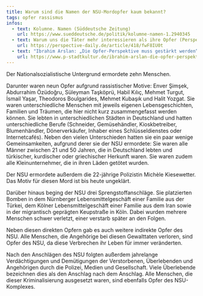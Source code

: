 ```yaml
---
title: Warum sind die Namen der NSU-Mordopfer kaum bekannt?
tags: opfer rassismus
infos:
  - text: Kolumne. Namen (Süddeutsche Zeitung)
    url: https://www.sueddeutsche.de/politik/kolumne-namen-1.2940345
  - text: Warum uns die Täter mehr interessieren als ihre Opfer (Perspective Daily)
    url: https://perspective-daily.de/article/418/fwF8IU0t
  - text: "Ibrahim Arslan: „Die Opfer-Perspektive muss gestärkt werden“ (Stadtkulturmagazin Darmstadt)"
    url: https://www.p-stadtkultur.de/ibrahim-arslan-die-opfer-perspektive-muss-gestaerkt-werden/
---
```


Der Nationalsozialistische Untergrund ermordete zehn Menschen.

Darunter waren neun Opfer aufgrund rassistischer Motive: Enver Şimşek, Abdurrahim Özüdoğru, Süleyman Taşköprü, Habil Kılıç, Mehmet Turgut, İsmail Yaşar, Theodoros Boulgarides, Mehmet Kubaşık und Halit Yozgat. Sie waren unterschiedliche Menschen mit jeweils eigenen Lebensgeschichten, Familien und Träumen, die hier nicht kurz zusammengefasst werden können. Sie lebten in unterschiedlichen Städten in Deutschland und hatten unterschiedliche Berufe (Schneider, Gemüsehändler, Kioskbetreiber, Blumenhändler, Dönerverkäufer, Inhaber eines Schlüsseldienstes oder Internetcafés). Neben den vielen Unterschieden hatten sie ein paar wenige Gemeinsamkeiten, aufgrund derer sie der NSU ermordete: Sie waren alle Männer zwischen 21 und 50 Jahren, die in Deutschland lebten und türkischer, kurdischer oder griechischer Herkunft waren. Sie waren zudem alle Kleinunternehmer, die in ihren Läden getötet wurden.

Der NSU ermordete außerdem die 22-jährige Polizistin Michèle Kiesewetter. Das Motiv für diesen Mord ist bis heute ungeklärt.

Darüber hinaus beging der NSU drei Sprengstoffanschläge. Sie platzierten Bomben in dem Nürnberger Lebensmittelgeschäft einer Familie aus der Türkei, dem Kölner Lebensmittelgeschäft einer Familie aus dem Iran sowie in der migrantisch geprägten Keupstraße in Köln. Dabei wurden mehrere Menschen schwer verletzt, einer verstarb später an den Folgen.

Neben diesen direkten Opfern gab es auch weitere indirekte Opfer des NSU. Alle Menschen, die Angehörige bei diesen Gewalttaten verloren, sind Opfer des NSU, da diese Verbrechen ihr Leben für immer veränderten.

Nach den Anschlägen des NSU folgten außerdem jahrelange Verdächtigungen und Demütigungen der Verstorbenen, Überlebenden und Angehörigen durch die Polizei, Medien und Gesellschaft. Viele Überlebende bezeichnen dies als den Anschlag nach dem Anschlag. Alle Menschen, die dieser Kriminalisierung ausgesetzt waren, sind ebenfalls Opfer des NSU-Komplexes.
